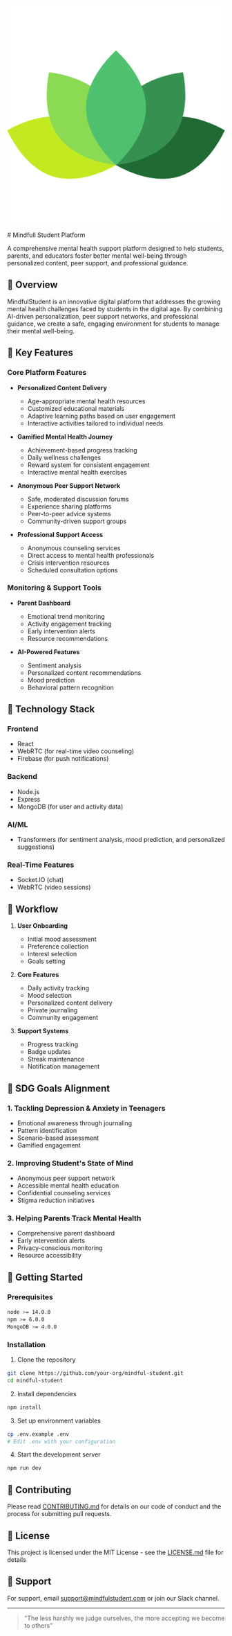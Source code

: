 
<p align="center">
  <img src="MindFull.png" alt="Platform Logo" />
</p>
# Mindfull Student Platform

A comprehensive mental health support platform designed to help students, parents, and educators foster better mental well-being through personalized content, peer support, and professional guidance.

## 🌟 Overview

MindfulStudent is an innovative digital platform that addresses the growing mental health challenges faced by students in the digital age. By combining AI-driven personalization, peer support networks, and professional guidance, we create a safe, engaging environment for students to manage their mental well-being.

## 🎯 Key Features

### Core Platform Features

- **Personalized Content Delivery**
  - Age-appropriate mental health resources
  - Customized educational materials
  - Adaptive learning paths based on user engagement
  - Interactive activities tailored to individual needs

- **Gamified Mental Health Journey**
  - Achievement-based progress tracking
  - Daily wellness challenges
  - Reward system for consistent engagement
  - Interactive mental health exercises

- **Anonymous Peer Support Network**
  - Safe, moderated discussion forums
  - Experience sharing platforms
  - Peer-to-peer advice systems
  - Community-driven support groups

- **Professional Support Access**
  - Anonymous counseling services
  - Direct access to mental health professionals
  - Crisis intervention resources
  - Scheduled consultation options

### Monitoring & Support Tools

- **Parent Dashboard**
  - Emotional trend monitoring
  - Activity engagement tracking
  - Early intervention alerts
  - Resource recommendations

- **AI-Powered Features**
  - Sentiment analysis
  - Personalized content recommendations
  - Mood prediction
  - Behavioral pattern recognition

## 🔧 Technology Stack

### Frontend
- React
- WebRTC (for real-time video counseling)
- Firebase (for push notifications)

### Backend
- Node.js
- Express
- MongoDB (for user and activity data)

### AI/ML
- Transformers (for sentiment analysis, mood prediction, and personalized suggestions)

### Real-Time Features
- Socket.IO (chat)
- WebRTC (video sessions)

## 🔄 Workflow

1. **User Onboarding**
   - Initial mood assessment
   - Preference collection
   - Interest selection
   - Goals setting

2. **Core Features**
   - Daily activity tracking
   - Mood selection
   - Personalized content delivery
   - Private journaling
   - Community engagement

3. **Support Systems**
   - Progress tracking
   - Badge updates
   - Streak maintenance
   - Notification management

## 🎯 SDG Goals Alignment

### 1. Tackling Depression & Anxiety in Teenagers
- Emotional awareness through journaling
- Pattern identification
- Scenario-based assessment
- Gamified engagement

### 2. Improving Student's State of Mind
- Anonymous peer support network
- Accessible mental health education
- Confidential counseling services
- Stigma reduction initiatives

### 3. Helping Parents Track Mental Health
- Comprehensive parent dashboard
- Early intervention alerts
- Privacy-conscious monitoring
- Resource accessibility

## 🚀 Getting Started

### Prerequisites
```bash
node >= 14.0.0
npm >= 6.0.0
MongoDB >= 4.0.0
```

### Installation
1. Clone the repository
```bash
git clone https://github.com/your-org/mindful-student.git
cd mindful-student
```

2. Install dependencies
```bash
npm install
```

3. Set up environment variables
```bash
cp .env.example .env
# Edit .env with your configuration
```

4. Start the development server
```bash
npm run dev
```

## 📝 Contributing

Please read [CONTRIBUTING.md](CONTRIBUTING.md) for details on our code of conduct and the process for submitting pull requests.

## 📄 License

This project is licensed under the MIT License - see the [LICENSE.md](LICENSE.md) file for details

## 🤝 Support

For support, email support@mindfulstudent.com or join our Slack channel.

---

> "The less harshly we judge ourselves, the more accepting we become to others"
